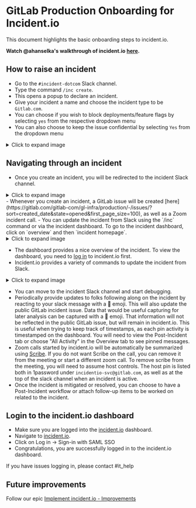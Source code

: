 # GitLab Production Onboarding for Incident.io

This document highlights the basic onboarding steps to incident.io.

**Watch @ahanselka's walkthrough of incident.io [here](https://youtu.be/JeQu1UAxJE4).**

## How to raise an incident

- Go to the `#incident-dotcom` Slack channel.
- Type the command `/inc create`.
- This opens a popup to declare an incident.
- Give your incident a name and choose the incident type to be `Gitlab.com`.
- You can choose if you wish to block deployments/feature flags by selecting `yes` from the respective dropdown menu
- You can also choose to keep the issue confidential by selecting `Yes` from the dropdown menu

<details>
  <summary>Click to expand image</summary>

  ![img](img/declare.png)

</details>

## Navigating through an incident

- Once you create an incident, you will be redirected to the incident Slack channel.

<details>
  <summary>Click to expand image</summary>

  ![img](img/incidentio-slackchannel.png)

</details>
- Whenever you create an incident, a GitLab issue will be created [here](https://gitlab.com/gitlab-com/gl-infra/production/-/issues/?sort=created_date&state=opened&first_page_size=100), as well as a Zoom incident call.
- You can update the incident from Slack using the `/inc` command or via the incident dashboard. To go to the incident dashboard, click on `overview` and then `incident homepage`.

<details>
  <summary>Click to expand image</summary>

![img](img/incidentio-dashboard.png)

</details>

- The dashboard provides a nice overview of the incident. To view the dashboard, you need to [log in](#login-to-the-incidentio-dashboard) to incident.io first.
- Incident.io provides a variety of commands to update the incident from Slack.

<details>
  <summary>Click to expand image</summary>

![img](img/incidentio-options.png)

</details>

- You can move to the incident Slack channel and start debugging.
- Periodically provide updates to folks following along on the incident by reacting to your slack message with a :mega: emoji. This will also update the public GitLab incident issue. Data that would be useful capturing for later analysis can be captured with a :pushpin: emoji. That information will not be reflected in the public GitLab issue, but will remain in incident.io. This is useful when trying to keep track of timestamps, as each pin activity is timestamped on the dashboard. You will need to view the Post-Incident tab or choose "All Activity" in the Overview tab to see pinned messages.
- Zoom calls started by incident.io will be automatically be summarized using [Scribe](https://incident.io/changelog/scribe). If you do not want Scribe on the call, you can remove it from the meeting or start a different zoom call. To remove scribe from the meeting, you will need to assume host controls. The host pin is listed both in 1password under `incidentio-svc@gitlab.com`, as well as at the top of the slack channel when an incident is active.
- Once the incident is mitigated or resolved, you can choose to have a Post-Incident workflow or attach follow-up items to be worked on related to the incident.

## Login to the incident.io dashboard

- Make sure you are logged into the [incident.io](https://incident.io/) dashboard.
- Navigate to [incident.io](https://incident.io/).
- Click on Log in -> Sign-in with SAML SSO
- Congratulations, you are successfully logged in to the incident.io dashboard.

If you have issues logging in, please contact #it_help

## Future improvements

Follow our epic [Implement incident.io - Improvements](https://gitlab.com/groups/gitlab-com/gl-infra/-/epics/1489)
